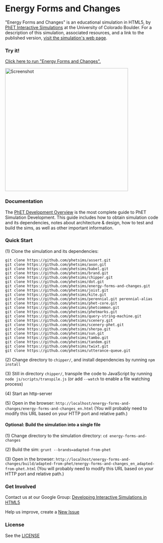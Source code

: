 Energy Forms and Changes
=============
"Energy Forms and Changes" is an educational simulation in HTML5, by <a href="https://phet.colorado.edu/" target="_blank">PhET Interactive Simulations</a>
at the University of Colorado Boulder.
For a description of this simulation, associated resources, and a link to the published version,
<a href="https://phet.colorado.edu/en/simulation/energy-forms-and-changes" target="_blank">visit the simulation's web page</a>.

### Try it!

<a href="https://phet.colorado.edu/sims/html/energy-forms-and-changes/latest/energy-forms-and-changes_en.html" target="_blank">Click here to run "Energy Forms and Changes".</a>

<a href="https://phet.colorado.edu/sims/html/energy-forms-and-changes/latest/energy-forms-and-changes_en.html" target="_blank">
<img src="https://raw.githubusercontent.com/phetsims/energy-forms-and-changes/master/assets/energy-forms-and-changes-screenshot.png" alt="Screenshot" style="width: 400px;"/>
</a>

### Documentation
The <a href="https://github.com/phetsims/phet-info/blob/master/doc/phet-development-overview.md" target="_blank">PhET Development Overview</a> is the most complete guide to PhET Simulation
Development. This guide includes how to obtain simulation code and its dependencies, notes about architecture & design, how to test and build
the sims, as well as other important information.

### Quick Start
(1) Clone the simulation and its dependencies:
```
git clone https://github.com/phetsims/assert.git
git clone https://github.com/phetsims/axon.git
git clone https://github.com/phetsims/babel.git
git clone https://github.com/phetsims/brand.git
git clone https://github.com/phetsims/chipper.git
git clone https://github.com/phetsims/dot.git
git clone https://github.com/phetsims/energy-forms-and-changes.git
git clone https://github.com/phetsims/joist.git
git clone https://github.com/phetsims/kite.git
git clone https://github.com/phetsims/perennial.git perennial-alias
git clone https://github.com/phetsims/phet-core.git
git clone https://github.com/phetsims/phetcommon.git
git clone https://github.com/phetsims/phetmarks.git
git clone https://github.com/phetsims/query-string-machine.git
git clone https://github.com/phetsims/scenery.git
git clone https://github.com/phetsims/scenery-phet.git
git clone https://github.com/phetsims/sherpa.git
git clone https://github.com/phetsims/sun.git
git clone https://github.com/phetsims/tambo.git
git clone https://github.com/phetsims/tandem.git
git clone https://github.com/phetsims/twixt.git
git clone https://github.com/phetsims/utterance-queue.git
```

(2) Change directory to `chipper/`, and install dependencies by running `npm install`

(3) Still in directory `chipper/`, transpile the code to JavaScript by running `node js/scripts/transpile.js` (or add `--watch` to enable a file watching process)

(4) Start an http-server

(5) Open in the browser: `http://localhost/energy-forms-and-changes/energy-forms-and-changes_en.html` (You will probably need to modify this URL based on your HTTP port and relative path.)

#### Optional: Build the simulation into a single file

(1) Change directory to the simulation directory: `cd energy-forms-and-changes`

(2) Build the sim: `grunt --brands=adapted-from-phet`

(3) Open in the browser: `http://localhost/energy-forms-and-changes/build/adapted-from-phet/energy-forms-and-changes_en_adapted-from-phet.html` (You will probably need to modify this URL based on your HTTP port and relative path.)

### Get Involved

Contact us at our Google Group: <a href="http://groups.google.com/forum/#!forum/developing-interactive-simulations-in-html5" target="_blank">Developing Interactive Simulations in HTML5</a>

Help us improve, create a <a href="http://github.com/phetsims/energy-forms-and-changes/issues/new" target="_blank">New Issue</a>

### License
See the <a href="https://github.com/phetsims/energy-forms-and-changes/blob/master/LICENSE" target="_blank">LICENSE</a>
